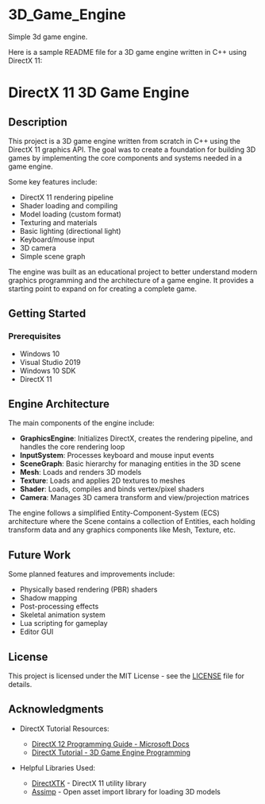 # 3D_Game_Engine
Simple 3d game engine.

Here is a sample README file for a 3D game engine written in C++ using DirectX 11:

# DirectX 11 3D Game Engine

## Description

This project is a 3D game engine written from scratch in C++ using the DirectX 11 graphics API. The goal was to create a foundation for building 3D games by implementing the core components and systems needed in a game engine.

Some key features include:

- DirectX 11 rendering pipeline
- Shader loading and compiling 
- Model loading (custom format)
- Texturing and materials
- Basic lighting (directional light)
- Keyboard/mouse input
- 3D camera
- Simple scene graph

The engine was built as an educational project to better understand modern graphics programming and the architecture of a game engine. It provides a starting point to expand on for creating a complete game.

## Getting Started

### Prerequisites

- Windows 10 
- Visual Studio 2019
- Windows 10 SDK
- DirectX 11

## Engine Architecture

The main components of the engine include:

- **GraphicsEngine**: Initializes DirectX, creates the rendering pipeline, and handles the core rendering loop
- **InputSystem**: Processes keyboard and mouse input events 
- **SceneGraph**: Basic hierarchy for managing entities in the 3D scene
- **Mesh**: Loads and renders 3D models 
- **Texture**: Loads and applies 2D textures to meshes
- **Shader**: Loads, compiles and binds vertex/pixel shaders
- **Camera**: Manages 3D camera transform and view/projection matrices

The engine follows a simplified Entity-Component-System (ECS) architecture where the Scene contains a collection of Entities, each holding transform data and any graphics components like Mesh, Texture, etc.

## Future Work

Some planned features and improvements include:

- Physically based rendering (PBR) shaders
- Shadow mapping 
- Post-processing effects
- Skeletal animation system
- Lua scripting for gameplay
- Editor GUI 

## License

This project is licensed under the MIT License - see the [LICENSE](LICENSE) file for details.

## Acknowledgments

- DirectX Tutorial Resources:
  - [DirectX 12 Programming Guide - Microsoft Docs](https://docs.microsoft.com/en-us/windows/win32/direct3d12/directx-12-programming-guide)
  - [DirectX Tutorial - 3D Game Engine Programming](https://www.youtube.com/playlist?list=PLqCJpWy5Fohd3S7ICFXwUomYW0Wv67pDD)

- Helpful Libraries Used:
  - [DirectXTK](https://github.com/microsoft/DirectXTK) - DirectX 11 utility library 
  - [Assimp](https://github.com/assimp/assimp) - Open asset import library for loading 3D models
